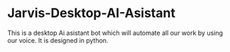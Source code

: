 # Jarvis-Desktop-AI-Asistant
This is a desktop Ai asistant bot which will automate all our work by using our voice.
It is designed in python.
